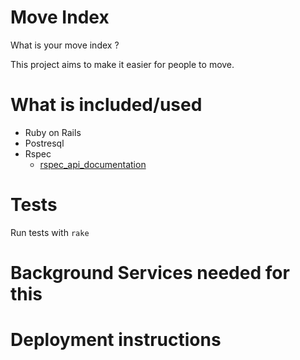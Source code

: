 # Move Index

What is your move index ?

This project aims to make it easier for people to move.

# What is included/used

* Ruby on Rails
* Postresql
* Rspec
  * [rspec_api_documentation](https://github.com/zipmark/rspec_api_documentation)


# Tests

Run tests with `rake`

# Background Services needed for this


# Deployment instructions

